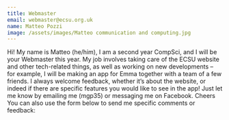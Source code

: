 ```yaml
---
title: Webmaster
email: webmaster@ecsu.org.uk
name: Matteo Pozzi
image: /assets/images/Matteo communication and computing.jpg
---
```


Hi! My name is Matteo (he/him), I am a second year CompSci, and I will be your Webmaster this year. My job involves taking care of the ECSU website and other tech-related things,
as well as working on new developments – for example, I will be making an app for Emma together with a team of a few friends.
I always welcome feedback, whether it’s about the website, or indeed if there are specific features you would like to see in the app!
Just let me know by emailing me (mgp35) or messaging me on Facebook. Cheers
You can also use the form below to send me specific comments or feedback:
